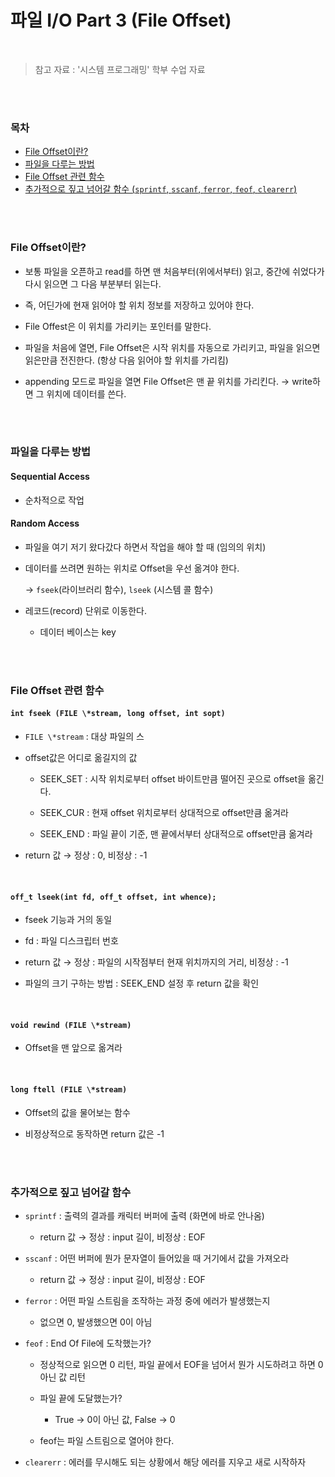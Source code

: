 # 파일 I/O Part 3 (File Offset)

<br/>

> 참고 자료 : '시스템 프로그래밍' 학부 수업 자료

<br/><br/>

### 목차

- <a href="">File Offset이란?</a>
- <a href="">파일을 다루는 방법</a>
- <a href="">File Offset 관련 함수</a>
- <a href="">추가적으로 짚고 넘어갈 함수 (`sprintf`, `sscanf`, `ferror`, `feof`, `clearerr`)</a>
<!-- - <a href=""></a> -->

<br/><br/>

### File Offset이란?

- 보통 파일을 오픈하고 read를 하면 맨 처음부터(위에서부터) 읽고, 중간에 쉬었다가 다시 읽으면 그 다음 부분부터 읽는다.

- 즉, 어딘가에 현재 읽어야 할 위치 정보를 저장하고 있어야 한다.

- File Offest은 이 위치를 가리키는 포인터를 말한다.

- 파일을 처음에 열면, File Offset은 시작 위치를 자동으로 가리키고, 파일을 읽으면 읽은만큼 전진한다. (항상 다음 읽어야 할 위치를 가리킴)

- appending 모드로 파일을 열면 File Offset은 맨 끝 위치를 가리킨다. → write하면 그 위치에 데이터를 쓴다.

<br/><br/>

### 파일을 다루는 방법

#### Sequential Access

- 순차적으로 작업

#### Random Access

- 파일을 여기 저기 왔다갔다 하면서 작업을 해야 할 때 (임의의 위치)

- 데이터를 쓰려면 원하는 위치로 Offset을 우선 옮겨야 한다.

  → `fseek`(라이브러리 함수), `lseek` (시스템 콜 함수)

- 레코드(record) 단위로 이동한다.

  - 데이터 베이스는 key

<br/><br/>

### File Offset 관련 함수

#### `int fseek (FILE \*stream, long offset, int sopt)`

- `FILE \*stream` : 대상 파일의 스

- offset값은 어디로 옮길지의 값

  - SEEK_SET : 시작 위치로부터 offset 바이트만큼 떨어진 곳으로 offset을 옮긴다.

  - SEEK_CUR : 현재 offset 위치로부터 상대적으로 offset만큼 옮겨라

  - SEEK_END : 파일 끝이 기준, 맨 끝에서부터 상대적으로 offset만큼 옮겨라

- return 값 → 정상 : 0, 비정상 : -1

<br/>

#### `off_t lseek(int fd, off_t offset, int whence);`

- fseek 기능과 거의 동일

- fd : 파일 디스크립터 번호

- return 값 → 정상 : 파일의 시작점부터 현재 위치까지의 거리, 비정상 : -1

- 파일의 크기 구하는 방법 : SEEK_END 설정 후 return 값을 확인

<br/>

#### `void rewind (FILE \*stream)`

- Offset을 맨 앞으로 옮겨라

<br/>

#### `long ftell (FILE \*stream)`

- Offset의 값을 물어보는 함수

- 비정상적으로 동작하면 return 값은 -1

<br/><br/>

### 추가적으로 짚고 넘어갈 함수

- `sprintf` : 출력의 결과를 캐릭터 버퍼에 출력 (화면에 바로 안나옴)

  - return 값 → 정상 : input 길이, 비정상 : EOF

- `sscanf` : 어떤 버퍼에 뭔가 문자열이 들어있을 때 거기에서 값을 가져오라

  - return 값 → 정상 : input 길이, 비정상 : EOF

- `ferror` : 어떤 파일 스트림을 조작하는 과정 중에 에러가 발생했는지

  - 없으면 0, 발생했으면 0이 아님

- `feof` : End Of File에 도착했는가?

  - 정상적으로 읽으면 0 리턴, 파일 끝에서 EOF을 넘어서 뭔가 시도하려고 하면 0 아닌 값 리턴

  - 파일 끝에 도달했는가?

    - True → 0이 아닌 값, False → 0

  - feof는 파일 스트림으로 열어야 한다.

- `clearerr` : 에러를 무시해도 되는 상황에서 해당 에러를 지우고 새로 시작하자

<br/>
